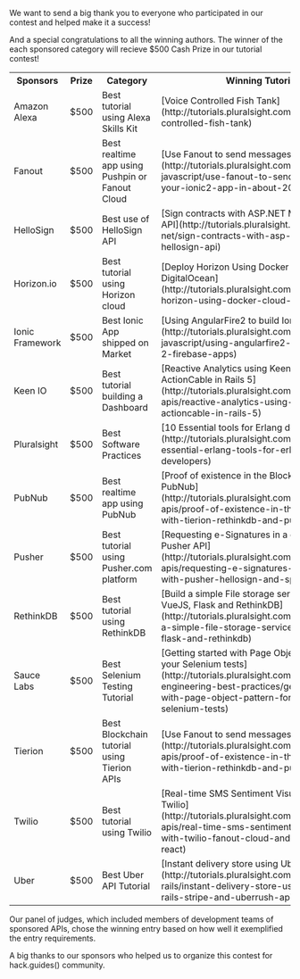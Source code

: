 We want to send a big thank you to everyone who participated in our contest and helped make it a success!

And a special congratulations to all the winning authors. The winner of the each sponsored category will recieve $500 Cash Prize in our tutorial contest! 


<table>
  <tr>
    <th>Sponsors</th>
    <th>Prize</th>
    <th>Category</th>
    <th>Winning Tutorial</th>
    <th>Author</th>

  </tr>
  <tr>
    <td>Amazon Alexa</td>
    <td>$500</td>
    <td>Best tutorial using Alexa Skills Kit</td>
    <td>[Voice Controlled Fish Tank](http://tutorials.pluralsight.com/node-js/voice-controlled-fish-tank)</td>
    <td>[PirateMrs](https://github.com/piratemrs)</td>
  </tr>
  <td>Fanout</td>
    <td>$500</td>
    <td>Best realtime app using Pushpin or Fanout Cloud</td>
    <td>[Use Fanout to send messages in 20 minutes](http://tutorials.pluralsight.com/front-end-javascript/use-fanout-to-send-messages-to-your-ionic2-app-in-about-20-minutes)</td>
    <td>[Seth Bunke](https://github.com/sethbunke)</td>
  </tr>
  <tr>
    <td>HelloSign</td>
    <td>$500</td>
    <td>Best use of HelloSign API</td>
    <td>[Sign contracts with ASP.NET MVC & HelloSign API](http://tutorials.pluralsight.com/microsoft-net/sign-contracts-with-asp-net-mvc-and-hellosign-api)</td>
    <td>[NesCampos](https://github.com/nescampos)</td>
  </tr>
  <tr>
    <td>Horizon.io</td>
    <td>$500</td>
    <td>Best tutorial using Horizon cloud</td>
    <td>[Deploy Horizon Using Docker Cloud & DigitalOcean](http://tutorials.pluralsight.com/devops/deploy-horizon-using-docker-cloud-digitalocean)</td>
    <td>[Chris Asche](https://github.com/casche)</td>
  </tr>
  <tr>
    <td>Ionic Framework</td>
    <td>$500</td>
    <td>Best Ionic App shipped on Market</td>
    <td>[Using AngularFire2 to build Ionic 2 apps](http://tutorials.pluralsight.com/front-end-javascript/using-angularfire2-to-build-ionic-2-firebase-apps)</td>
    <td>[Jorge Vergara](https://github.com/javebratt)</td
  </tr>
  <tr>
    <td>Keen IO</td>
    <td>$500</td>
    <td>Best tutorial building a Dashboard</td>
    <td>[Reactive Analytics using Keen IO and ActionCable in Rails 5](http://tutorials.pluralsight.com/interesting-apis/reactive-analytics-using-keen-io-and-actioncable-in-rails-5)</td>
    <td>[Hristo Georgiev](https://github.com/Kaizeras)</td>
  </tr>
  <tr>
    <td>Pluralsight</td>
    <td>$500</td>
    <td>Best Software Practices</td>
    <td>[10 Essential tools for Erlang developers](http://tutorials.pluralsight.com/erlang/10-essential-erlang-tools-for-erlang-developers)</td>
    <td>[Brujo Benavides](https://github.com/elbrujohalcon)</td>
  </tr>
  <tr>
    <td>PubNub</td>
    <td>$500</td>
    <td>Best realtime app using PubNub</td>
    <td>[Proof of existence in the Blockchain with PubNub](http://tutorials.pluralsight.com/interesting-apis/proof-of-existence-in-the-blockchain-with-tierion-rethinkdb-and-pubnub)</td>
    <td>[Esteban Herrera](https://github.com/eh3rrera)</td>
  </tr>
   <tr>
    <td>Pusher</td>
    <td>$500</td>
    <td>Best tutorial using Pusher.com platform</td>
    <td>[Requesting e-Signatures in a chat using Pusher API](http://tutorials.pluralsight.com/interesting-apis/requesting-e-signatures-in-a-chat-with-pusher-hellosign-and-spring-boot)</td>
    <td>[Esteban Herrera](https://github.com/eh3rrera)</td>
  <tr>
    <td>RethinkDB</td>
    <td>$500</td>
    <td>Best tutorial using RethinkDB</td>
    <td>[Build a simple File storage service using VueJS, Flask and RethinkDB](http://tutorials.pluralsight.com/python/build-a-simple-file-storage-service-using-vuejs-flask-and-rethinkdb)</td>
    <td>[Chidiebere Nnadi
](https://github.com/afropolymath)</td>
  </tr>
  <tr>
    <td>Sauce Labs</td>
    <td>$500</td>
    <td>Best Selenium Testing Tutorial</td>
    <td>[Getting started with Page Object Pattern for your Selenium tests](http://tutorials.pluralsight.com/software-engineering-best-practices/getting-started-with-page-object-pattern-for-your-selenium-tests)</td>
    <td>[Kim Schiller](https://github.com/kschiller)</td>
  </tr>
  <tr>
    <td>Tierion</td>
    <td>$500</td>
    <td>Best Blockchain tutorial using Tierion APIs</td>
    <td>[Use Fanout to send messages in 20 minutes](http://tutorials.pluralsight.com/interesting-apis/proof-of-existence-in-the-blockchain-with-tierion-rethinkdb-and-pubnub)</td>
    <td>[Esteban Herrera](https://github.com/eh3rrera)</td>
  </tr>
    <tr>
    <td>Twilio</td>
    <td>$500</td>
    <td>Best tutorial using Twilio</td>
    <td>[Real-time SMS Sentiment Visualization with Twilio](http://tutorials.pluralsight.com/interesting-apis/real-time-sms-sentiment-visualization-with-twilio-fanout-cloud-and-isomorphic-react)</td>
    <td>[Esteban Herrera](https://github.com/eh3rrera)</td>
  </tr>
  <tr>
    <td>Uber</td>
    <td>$500</td>
    <td>Best Uber API Tutorial</td>
    <td>[Instant delivery store using UberRush API](http://tutorials.pluralsight.com/ruby-ruby-on-rails/instant-delivery-store-using-ruby-on-rails-stripe-and-uberrush-api)</td>
    <td>[Ty Shaikh](https://github.com/ty-shaikh)</td>
  </tr>
 </table>



Our panel of judges, which included members of development teams of sponsored APIs, chose the winning entry based on how well it exemplified the entry requirements.

A big thanks to our sponsors who helped us to organize this contest for hack.guides() community.